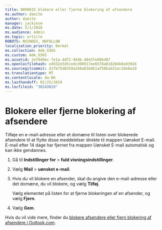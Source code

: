 ```yaml
---
title: 8000015 blokere eller fjerne blokering af afsendere
ms.author: daeite
author: daeite
manager: jackiesm
ms.date: 5/1/2018
ms.audience: Admin
ms.topic: article
ROBOTS: NOINDEX, NOFOLLOW
localization_priority: Normal
ms.collection: Adm_O365
ms.custom: Adm_O365
ms.assetid: 2ef840ec-7e1a-4df2-944b-d643fe08bd8f
ms.openlocfilehash: e4932e5d5cedcd98917ee6578a818284b8a93926
ms.sourcegitcommit: d1fb75d8359a248a03ddb1af50bab31ec3de6e2d
ms.translationtype: MT
ms.contentlocale: da-DK
ms.lasthandoff: 02/25/2019
ms.locfileid: "30243819"
---
```

# <a name="block-or-unblock-senders"></a>Blokere eller fjerne blokering af afsendere

Tilføje en e-mail-adresse eller et domæne til listen over blokerede afsendere til at flytte disse meddelelser direkte til mappen Uønsket E-mail. E-mail efter 14 dage har fjernet fra mappen Uønsket E-mail automatisk og kan ikke gendannes.
  
1. Gå til **Indstillinger for** \> **fuld visningsindstillinger**. 
    
2. Vælg **Mail** \> **uønsket e-mail**. 
    
3. Hvis du vil blokere en afsender, skal du angive den e-mail-adresse eller det domæne, du vil blokere, og vælg **Tilføj**. 
    
    Vælg elementet på listen for at fjerne blokeringen af en afsender, og vælg **Fjern**.
    
4. Vælg **Gem**. 
    
Hvis du vil vide mere, finder du [blokere afsendere eller fjern blokering af afsendere i Outlook.com](https://go.microsoft.com/fwlink/p/?linkid=873133).
  


